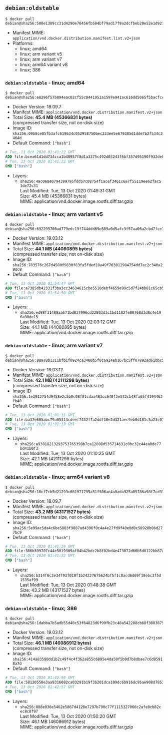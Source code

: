 ## `debian:oldstable`

```console
$ docker pull debian@sha256:500e1389cc31d4290e70456fb504bf79ad17f9a2dcfbeb20e52e1d92156d36fa
```

-	Manifest MIME: `application/vnd.docker.distribution.manifest.list.v2+json`
-	Platforms:
	-	linux; amd64
	-	linux; arm variant v5
	-	linux; arm variant v7
	-	linux; arm64 variant v8
	-	linux; 386

### `debian:oldstable` - linux; amd64

```console
$ docker pull debian@sha256:e8296f57b894eac02cf55c0441952a1597e941ac616dd5065f5bacfcc5cd4b3a
```

-	Docker Version: 18.09.7
-	Manifest MIME: `application/vnd.docker.distribution.manifest.v2+json`
-	Total Size: **45.4 MB (45366831 bytes)**  
	(compressed transfer size, not on-disk size)
-	Image ID: `sha256:09b8ce05fb3afc619634c052958750bec233ee5e679385d1dde7b2f534c2464d`
-	Default Command: `["bash"]`

```dockerfile
# Tue, 13 Oct 2020 01:41:22 GMT
ADD file:bcea61d1dd734cca1b40957f8d1a3375c492d03243f6bf357d95190f932de0cd in / 
# Tue, 13 Oct 2020 01:41:22 GMT
CMD ["bash"]
```

-	Layers:
	-	`sha256:4ac0e8e0794399795fdd57c08754f1acef3461c6a7f55119ee62fac51de72c31`  
		Last Modified: Tue, 13 Oct 2020 01:49:31 GMT  
		Size: 45.4 MB (45366831 bytes)  
		MIME: application/vnd.docker.image.rootfs.diff.tar.gzip

### `debian:oldstable` - linux; arm variant v5

```console
$ docker pull debian@sha256:632299700ad779edc19f744ddd69e889a0d5afc3f57aa06a2cbd7fce75ba9239
```

-	Docker Version: 19.03.12
-	Manifest MIME: `application/vnd.docker.distribution.manifest.v2+json`
-	Total Size: **44.1 MB (44080895 bytes)**  
	(compressed transfer size, not on-disk size)
-	Image ID: `sha256:783576c267d4580f9830f83fa5fded18a49f763012984754dd7ac2c340a29dc8`
-	Default Command: `["bash"]`

```dockerfile
# Tue, 13 Oct 2020 01:54:47 GMT
ADD file:a7385db42331f3ba3cc34634615cbe5510debf4659e99c5d7f24bb01c65cb55a in / 
# Tue, 13 Oct 2020 01:54:50 GMT
CMD ["bash"]
```

-	Layers:
	-	`sha256:ed98f31488aa671bd837996cd22803d3c1bd1182fe80768d3d8c4e196a30de15`  
		Last Modified: Tue, 13 Oct 2020 02:03:12 GMT  
		Size: 44.1 MB (44080895 bytes)  
		MIME: application/vnd.docker.image.rootfs.diff.tar.gzip

### `debian:oldstable` - linux; arm variant v7

```console
$ docker pull debian@sha256:88978b1311bfb1f0924ca3400b5f0c6914eb167bc5ff87892ad61bbc52d017f0
```

-	Docker Version: 19.03.12
-	Manifest MIME: `application/vnd.docker.distribution.manifest.v2+json`
-	Total Size: **42.1 MB (42111298 bytes)**  
	(compressed transfer size, not on-disk size)
-	Image ID: `sha256:1e3912754d9458e2c5b0c08f81cdaa483cc640f3e572cb48fa65f4194462fb40`
-	Default Command: `["bash"]`

```dockerfile
# Tue, 13 Oct 2020 01:01:31 GMT
ADD file:ba37e605abc79a05314cdeef7432f7a2ddf10e2d321aec9eb0d181c5a23c0194 in / 
# Tue, 13 Oct 2020 01:01:33 GMT
CMD ["bash"]
```

-	Layers:
	-	`sha256:a93818213293753765398b7ca12808d535714631c0bc32c44ea0de77bd41b0f3`  
		Last Modified: Tue, 13 Oct 2020 01:10:25 GMT  
		Size: 42.1 MB (42111298 bytes)  
		MIME: application/vnd.docker.image.rootfs.diff.tar.gzip

### `debian:oldstable` - linux; arm64 variant v8

```console
$ docker pull debian@sha256:18cf7cb5d21293c661971795a51f506ae4a8ada925a05786a98f7cd332f80979
```

-	Docker Version: 18.09.7
-	Manifest MIME: `application/vnd.docker.distribution.manifest.v2+json`
-	Total Size: **43.2 MB (43171527 bytes)**  
	(compressed transfer size, not on-disk size)
-	Image ID: `sha256:5e99ac5da4c6be5803f9887ad4396f0c4a4e27fd9f40e0d0c50920b06d277bc9`
-	Default Command: `["bash"]`

```dockerfile
# Tue, 13 Oct 2020 01:41:29 GMT
ADD file:386b399707c44e5819309af04b42bdc2b8f02bd4e473872d66b5d0122bb87a4c in / 
# Tue, 13 Oct 2020 01:41:32 GMT
CMD ["bash"]
```

-	Layers:
	-	`sha256:b314f6c3e34f93f010f1b24227675624bf5f1c8acd6d69f18ebc3f5d1535af99`  
		Last Modified: Tue, 13 Oct 2020 01:48:38 GMT  
		Size: 43.2 MB (43171527 bytes)  
		MIME: application/vnd.docker.image.rootfs.diff.tar.gzip

### `debian:oldstable` - linux; 386

```console
$ docker pull debian@sha256:1dabba7b5adb55d40c53f64823d6f99fb23c48a542208cb68f380387561390a4
```

-	Docker Version: 19.03.12
-	Manifest MIME: `application/vnd.docker.distribution.manifest.v2+json`
-	Total Size: **46.1 MB (46086912 bytes)**  
	(compressed transfer size, not on-disk size)
-	Image ID: `sha256:414a83590dd1b2c49f4c4f362a855c6895e4da50f5b0d7b8dbae7c6d95918a7d`
-	Default Command: `["bash"]`

```dockerfile
# Tue, 13 Oct 2020 01:42:56 GMT
ADD file:58120550e3aa9316082ca03291b19f3b201dca109dc6b916dc95ae908d7853d7 in / 
# Tue, 13 Oct 2020 01:42:57 GMT
CMD ["bash"]
```

-	Layers:
	-	`sha256:088e036e5462e5867d4128e7297b790c77f1115327066c2afe8cb82cec8c8f97`  
		Last Modified: Tue, 13 Oct 2020 01:50:20 GMT  
		Size: 46.1 MB (46086912 bytes)  
		MIME: application/vnd.docker.image.rootfs.diff.tar.gzip
